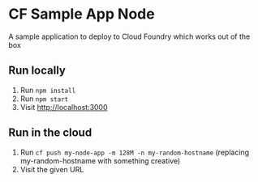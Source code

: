 # CF Sample App Node

A sample application to deploy to Cloud Foundry which works out of the box

## Run locally

1. Run `npm install`
1. Run `npm start`
1. Visit [http://localhost:3000](http://localhost:3000)

## Run in the cloud

1. Run `cf push my-node-app -m 128M -n my-random-hostname` (replacing my-random-hostname with something creative)
1. Visit the given URL
